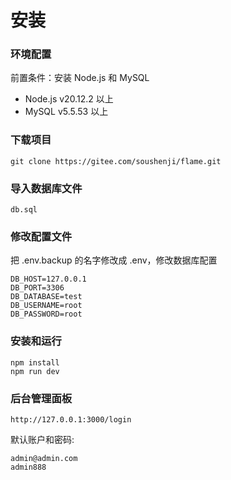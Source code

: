 安装
====

### 环境配置

前置条件：安装 Node.js 和 MySQL

- Node.js v20.12.2 以上
- MySQL v5.5.53 以上


### 下载项目

```
git clone https://gitee.com/soushenji/flame.git
```


### 导入数据库文件

```
db.sql
```


### 修改配置文件

把 .env.backup 的名字修改成 .env，修改数据库配置

```
DB_HOST=127.0.0.1
DB_PORT=3306
DB_DATABASE=test
DB_USERNAME=root
DB_PASSWORD=root
```


### 安装和运行

```
npm install
npm run dev
```

### 后台管理面板

```
http://127.0.0.1:3000/login
```

默认账户和密码:

```
admin@admin.com 
admin888
```